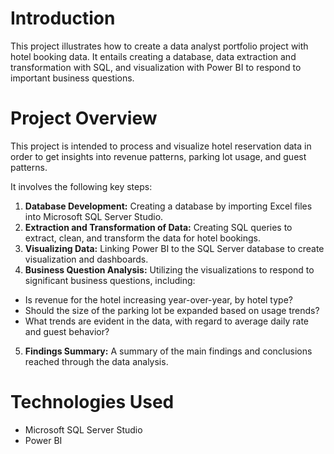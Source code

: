 # Introduction

This project illustrates how to create a data analyst portfolio project with hotel booking data. It entails creating a database, data extraction and transformation with SQL, and visualization with Power BI to respond to important business questions.

# Project Overview

This project is intended to process and visualize hotel reservation data in order to get insights into revenue patterns, parking lot usage, and guest patterns. 

It involves the following key steps:

1.  **Database Development:** Creating a database by importing Excel files into Microsoft SQL Server Studio.
2.  **Extraction and Transformation of Data:** Creating SQL queries to extract, clean, and transform the data for hotel bookings.
3.  **Visualizing Data:** Linking Power BI to the SQL Server database to create visualization and dashboards.
4.  **Business Question Analysis:** Utilizing the visualizations to respond to significant business questions, including:

* Is revenue for the hotel increasing year-over-year, by hotel type?
* Should the size of the parking lot be expanded based on usage trends?
* What trends are evident in the data, with regard to average daily rate and guest behavior?
5.  **Findings Summary:** A summary of the main findings and conclusions reached through the data analysis.

# Technologies Used

* Microsoft SQL Server Studio
* Power BI
